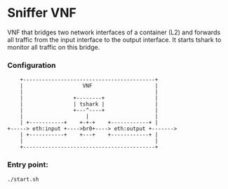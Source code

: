# Sniffer VNF

VNF that bridges two network interfaces of a container (L2) and forwards all traffic from the input interface to the output interface. It starts tshark to monitor all traffic on this bridge.

### Configuration

```
    +------------------------------------------+
    |                   VNF                    |
    |                                          |
    |                +--------+                |
    |                | tshark |                |
    |                +---^----+                |
    |                    |                     |
    | +-----------+    +-+-+    +------------+ |
+-----> eth:input +---->br0+----> eth:output +------->
    | +-----------+    +---+    +------------+ |
    |                                          |
    +------------------------------------------+

```

### Entry point:

```
./start.sh
```
